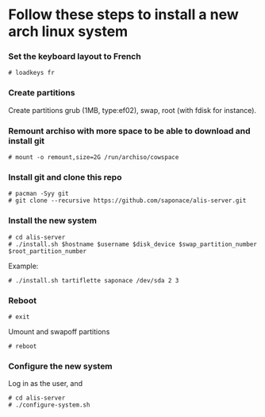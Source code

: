 
# Follow these steps to install a new arch linux system

### Set the keyboard layout to French
```
# loadkeys fr
```

### Create partitions
Create partitions grub (1MB, type:ef02), swap, root (with fdisk for instance).


### Remount archiso with more space to be able to download and install git
```
# mount -o remount,size=2G /run/archiso/cowspace
```

### Install git and clone this repo
```
# pacman -Syy git
# git clone --recursive https://github.com/saponace/alis-server.git
```

### Install the new system
```
# cd alis-server
# ./install.sh $hostname $username $disk_device $swap_partition_number $root_partition_number
```
Example:
```
# ./install.sh tartiflette saponace /dev/sda 2 3
```


### Reboot
```
# exit
```
Umount and swapoff partitions
```
# reboot
```

### Configure the new system
Log in as the user, and
```
# cd alis-server
# ./configure-system.sh
```
